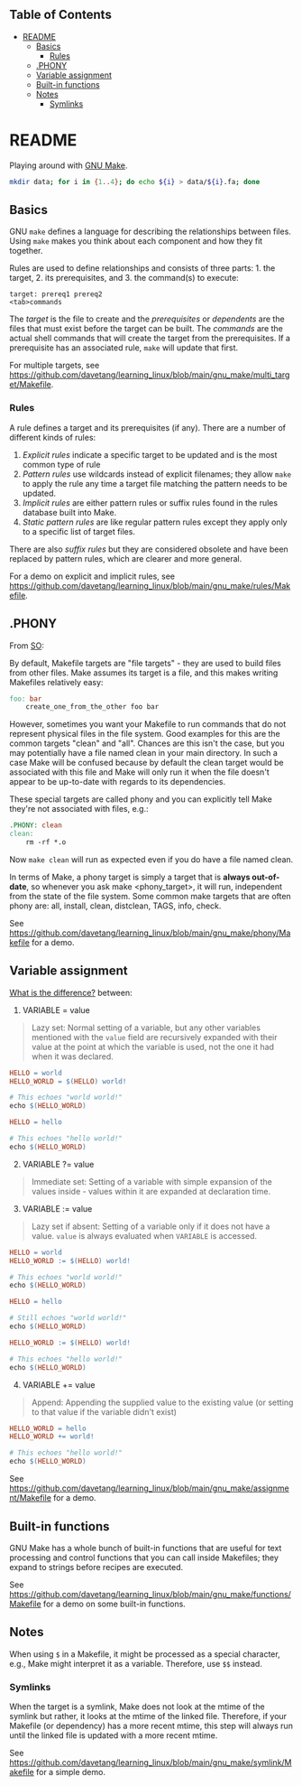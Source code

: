 ## Table of Contents

- [README](#readme)
  - [Basics](#basics)
    - [Rules](#rules)
  - [.PHONY](#phony)
  - [Variable assignment](#variable-assignment)
  - [Built-in functions](#built-in-functions)
  - [Notes](#notes)
    - [Symlinks](#symlinks)

# README

Playing around with [GNU Make](https://www.gnu.org/software/make/).

```bash
mkdir data; for i in {1..4}; do echo ${i} > data/${i}.fa; done
```

## Basics

GNU `make` defines a language for describing the relationships between files. Using `make` makes you think about each component and how they fit together.

Rules are used to define relationships and consists of three parts: 1. the target, 2. its prerequisites, and 3. the command(s) to execute:

```
target: prereq1 prereq2
<tab>commands
```

The _target_ is the file to create and the _prerequisites_ or _dependents_ are the files that must exist before the target can be built. The _commands_ are the actual shell commands that will create the target from the prerequisites. If a prerequisite has an associated rule, `make` will update that first.

For multiple targets, see <https://github.com/davetang/learning_linux/blob/main/gnu_make/multi_target/Makefile>.

### Rules

A rule defines a target and its prerequisites (if any). There are a number of different kinds of rules:

1. _Explicit rules_ indicate a specific target to be updated and is the most common type of rule
2. _Pattern rules_ use wildcards instead of explicit filenames; they allow `make` to apply the rule any time a target file matching the pattern needs to be updated.
3. _Implicit rules_ are either pattern rules or suffix rules found in the rules database built into Make.
4. _Static pattern rules_ are like regular pattern rules except they apply only to a specific list of target files.

There are also _suffix rules_ but they are considered obsolete and have been replaced by pattern rules, which are clearer and more general.

For a demo on explicit and implicit rules, see <https://github.com/davetang/learning_linux/blob/main/gnu_make/rules/Makefile>.

## .PHONY

From [SO](https://stackoverflow.com/questions/2145590/what-is-the-purpose-of-phony-in-a-makefile):

By default, Makefile targets are "file targets" - they are used to build files from other files. Make assumes its target is a file, and this makes writing Makefiles relatively easy:

```makefile
foo: bar
	create_one_from_the_other foo bar
```

However, sometimes you want your Makefile to run commands that do not represent physical files in the file system. Good examples for this are the common targets "clean" and "all". Chances are this isn't the case, but you may potentially have a file named clean in your main directory. In such a case Make will be confused because by default the clean target would be associated with this file and Make will only run it when the file doesn't appear to be up-to-date with regards to its dependencies.

These special targets are called phony and you can explicitly tell Make they're not associated with files, e.g.:

```makefile
.PHONY: clean
clean:
	rm -rf *.o
```

Now `make clean` will run as expected even if you do have a file named clean.

In terms of Make, a phony target is simply a target that is **always out-of-date**, so whenever you ask make <phony_target>, it will run, independent from the state of the file system. Some common make targets that are often phony are: all, install, clean, distclean, TAGS, info, check.

See <https://github.com/davetang/learning_linux/blob/main/gnu_make/phony/Makefile> for a demo.

## Variable assignment

[What is the
difference?](https://stackoverflow.com/questions/448910/what-is-the-difference-between-the-gnu-makefile-variable-assignments-a) between:

1. VARIABLE = value

> Lazy set: Normal setting of a variable, but any other variables mentioned with the `value` field are recursively expanded with their value at the point at which the variable is used, not the one it had when it was declared.

```makefile
HELLO = world
HELLO_WORLD = $(HELLO) world!

# This echoes "world world!"
echo $(HELLO_WORLD)

HELLO = hello

# This echoes "hello world!"
echo $(HELLO_WORLD)
```

2. VARIABLE ?= value

> Immediate set: Setting of a variable with simple expansion of the values inside - values within it are expanded at declaration time.

3. VARIABLE := value

> Lazy set if absent: Setting of a variable only if it does not have a value. `value` is always evaluated when `VARIABLE` is accessed.

```makefile
HELLO = world
HELLO_WORLD := $(HELLO) world!

# This echoes "world world!"
echo $(HELLO_WORLD)

HELLO = hello

# Still echoes "world world!"
echo $(HELLO_WORLD)

HELLO_WORLD := $(HELLO) world!

# This echoes "hello world!"
echo $(HELLO_WORLD)
```

4. VARIABLE += value

> Append: Appending the supplied value to the existing value (or setting to that value if the variable didn't exist)

```makefile
HELLO_WORLD = hello
HELLO_WORLD += world!

# This echoes "hello world!"
echo $(HELLO_WORLD)
```

See <https://github.com/davetang/learning_linux/blob/main/gnu_make/assignment/Makefile> for a demo.

## Built-in functions

GNU Make has a whole bunch of built-in functions that are useful for text processing and control functions that you can call inside Makefiles; they expand to strings before recipes are executed.

See <https://github.com/davetang/learning_linux/blob/main/gnu_make/functions/Makefile> for a demo on some built-in functions.

## Notes

When using `$` in a Makefile, it might be processed as a special character, e.g., Make might interpret it as a variable. Therefore, use `$$` instead.

### Symlinks

When the target is a symlink, Make does not look at the mtime of the symlink but rather, it looks at the mtime of the linked file. Therefore, if your Makefile (or dependency) has a more recent mtime, this step will always run until the linked file is updated with a more recent mtime.

See <https://github.com/davetang/learning_linux/blob/main/gnu_make/symlink/Makefile> for a simple demo.
